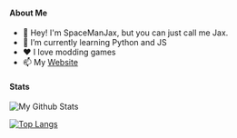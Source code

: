 #### About Me

- 👋 Hey! I'm SpaceManJax, but you can just call me Jax.
- 🌱 I’m currently learning Python and JS
- ❤️ I love modding games
- 📫 My [Website](https://spacemanjax.github.io/Linktree/)

#### Stats
![My Github Stats](https://github-readme-stats.vercel.app/api?username=spacemanjax&show_icons=true&theme=tokyonight)

[![Top Langs](https://github-readme-stats.vercel.app/api/top-langs/?username=spacemanjax&layout=compact)](https://github.com/anuraghazra/github-readme-stats)

<!---
SpaceManJax/SpaceManJax is a ✨ special ✨ repository because its `README.md` (this file) appears on your GitHub profile.
You can click the Preview link to take a look at your changes.
--->
